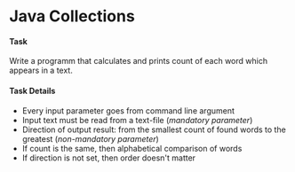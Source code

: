# Java Collections

#### Task

Write a programm that calculates and prints count of each word which appears in a text.

#### Task Details

- Every input parameter goes from command line argument
- Input text must be read from a text-file (*mandatory parameter*)
- Direction of output result: from the smallest count of found words to the greatest (*non-mandatory parameter*)
- If count is the same, then alphabetical comparison of words
- If direction is not set, then order doesn't matter
